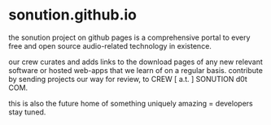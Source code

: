 # sonution.github.io

the sonution project on github pages is a comprehensive portal to every free and open source audio-related technology in existence.

our crew curates and adds links to the download pages of any new relevant software or hosted web-apps that we learn of on a regular basis. contribute by sending projects our way for review, to CREW [ a.t. ] SONUTION d0t COM.

this is also the future home of something uniquely amazing = developers stay tuned. 
